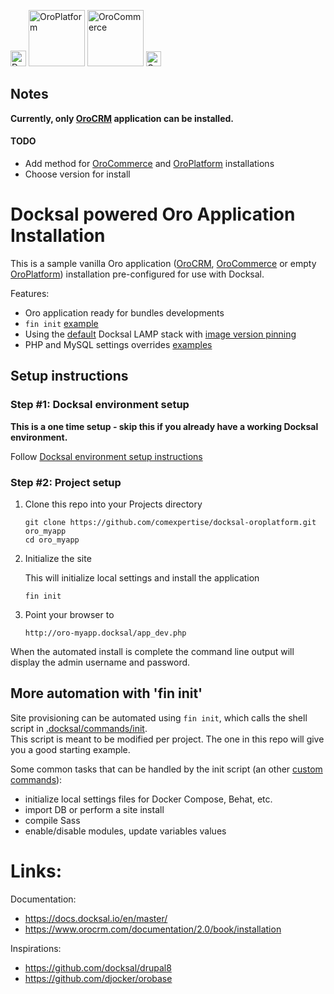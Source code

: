 <img src="https://docksal.io/img/docksald.png" alt="Docksal.io" height="25"/> <img src="https://cdn4.aoe.com/fileadmin/AOE.com/images/logos/products/OROplatform_color.svg" alt="OroPlatform" height="90"/> <img src="https://www.orocommerce.com/wp-content/uploads/sites/3/2017/01/logo-orocommerce-e1440657988810.png" alt="OroCommerce" height="90"/> <img src="https://www.orocrm.com/wp-content/themes/orocrm/images/orocrm_logo.svg" alt="OroCRM" height="24"/>

## Notes

__Currently, only [OroCRM](https://www.orocrm.com) application can be installed.__

#### TODO

* Add method for [OroCommerce](https://www.orocommerce.com) and [OroPlatform](https://www.orocrm.com/oro-platform) installations
* Choose version for install

# Docksal powered Oro Application Installation

This is a sample vanilla Oro application ([OroCRM](https://www.orocrm.com), [OroCommerce](https://www.orocommerce.com) or empty [OroPlatform](https://www.orocrm.com/oro-platform)) installation pre-configured for use with Docksal.  

Features:

- Oro application ready for bundles developments
- `fin init` [example](.docksal/commands/init)
- Using the [default](.docksal/docksal.env#L9) Docksal LAMP stack with [image version pinning](.docksal/docksal.env#L13-L15)
- PHP and MySQL settings overrides [examples](.docksal/etc)

## Setup instructions

### Step #1: Docksal environment setup

**This is a one time setup - skip this if you already have a working Docksal environment.**  

Follow [Docksal environment setup instructions](https://docs.docksal.io/en/master/getting-started/env-setup)

### Step #2: Project setup

1. Clone this repo into your Projects directory

    ```
    git clone https://github.com/comexpertise/docksal-oroplatform.git oro_myapp
    cd oro_myapp
    ```

2. Initialize the site

    This will initialize local settings and install the application

    ```
    fin init
    ```

3. Point your browser to

    ```
    http://oro-myapp.docksal/app_dev.php
    ```

When the automated install is complete the command line output will display the admin username and password.


## More automation with 'fin init'

Site provisioning can be automated using `fin init`, which calls the shell script in [.docksal/commands/init](.docksal/commands/init).  
This script is meant to be modified per project. The one in this repo will give you a good starting example.

Some common tasks that can be handled by the init script (an other [custom commands](https://docs.docksal.io/en/master/fin/custom-commands/)):

- initialize local settings files for Docker Compose, Behat, etc.
- import DB or perform a site install
- compile Sass
- enable/disable modules, update variables values

# Links:

Documentation:

* https://docs.docksal.io/en/master/
* https://www.orocrm.com/documentation/2.0/book/installation

Inspirations:

* https://github.com/docksal/drupal8
* https://github.com/djocker/orobase
